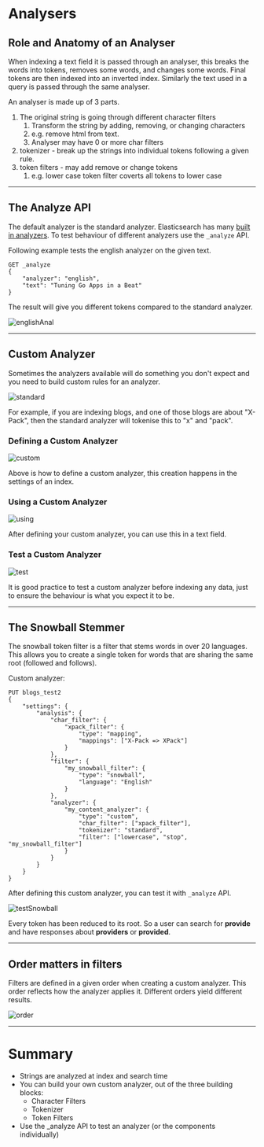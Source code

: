 # Analysers

## Role and Anatomy of an Analyser

When indexing a text field it is passed through an analyser, this breaks the words into tokens, removes some words, and changes some words. Final tokens are then indexed into an inverted index. Similarly the text used in a query is passed through the same analyser. 

An analyser is made up of 3 parts. 

1. The original string is going through different character filters
    1. Transform the string by adding, removing, or changing characters
    2. e.g. remove html from text.
    3. Analyser may have 0 or more char filters
2. tokenizer - break up the strings into individual tokens following a given rule.
3. token filters - may add remove or change tokens
    1. e.g. lower case token filter coverts all tokens to lower case
***

## The Analyze API

The default analyzer is the standard analyzer. Elasticsearch has many [built in analyzers](https://www.elastic.co/guide/en/elasticsearch/reference/current/analysis-analyzers.html). To test behaviour of different analyzers use the `_analyze` API.

Following example tests the english analyzer on the given text.

```
GET _analyze
{
    "analyzer": "english",
    "text": "Tuning Go Apps in a Beat"
}
```

The result will give you different tokens compared to the standard analyzer. 

![englishAnal](./assets/englishAnal.png)
***

## Custom Analyzer

Sometimes the analyzers available will do something you don't expect and you need to build custom rules for an analyzer.

![standard](./assets/standard.png)

For example, if you are indexing blogs, and one of those blogs are about "X-Pack", then the standard analyzer will tokenise this to "x" and "pack".

### Defining a Custom Analyzer

![custom](./assets/custom.png)

Above is how to define a custom analyzer, this creation happens in the settings of an index.

### Using a Custom Analyzer

![using](./assets/using.png)

After defining your custom analyzer, you can use this in a text field.

### Test a Custom Analyzer

![test](./assets/test.png)

It is good practice to test a custom analyzer before indexing any data, just to ensure the behaviour is what you expect it to be.
***

## The Snowball Stemmer

The snowball token filter is a filter that stems words in over 20 languages. This allows you to create a single token for words that are sharing the same root (followed and follows).

Custom analyzer:

```
PUT blogs_test2
{
    "settings": {
        "analysis": {
            "char_filter": {
                "xpack_filter": {
                    "type": "mapping",
                    "mappings": ["X-Pack => XPack"]
                }
            },
            "filter": {
                "my_snowball_filter": {
                    "type": "snowball",
                    "language": "English"
                }
            },
            "analyzer": {
                "my_content_analyzer": {
                    "type": "custom",
                    "char_filter": ["xpack_filter"],
                    "tokenizer": "standard",
                    "filter": ["lowercase", "stop", "my_snowball_filter"]
                }
            }
        }
    }
}
```

After defining this custom analyzer, you can test it with `_analyze` API.

![testSnowball](./assets/testSnowball.png)

Every token has been reduced to its root. So a user can search for **provide** and have responses about **providers** or **provided**.
***

## Order matters in filters

Filters are defined in a given order when creating a custom analyzer. This order reflects how the analyzer applies it. Different orders yield different results.

![order](./assets/order.png)
***

# Summary

* Strings are analyzed at index and search time
* You can build your own custom analyzer, out of the three building blocks:
    * Character Filters
    * Tokenizer
    * Token Filters
* Use the _analyze API to test an analyzer (or the components individually)